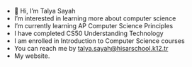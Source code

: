 - 👋 Hi, I’m Talya Sayah
- I’m interested in learning more about computer science
- I’m currently learning AP Computer Science Principles
- I have completed CS50 Understanding Technology
- I am enrolled in Introduction to Computer Science courses
- You can reach me by talya.sayah@hisarschool.k12.tr
- My website.


<!---
talyasayah/talyasayah is a ✨ special ✨ repository because its `README.md` (this file) appears on your GitHub profile.
You can click the Preview link to take a look at your changes.
--->
